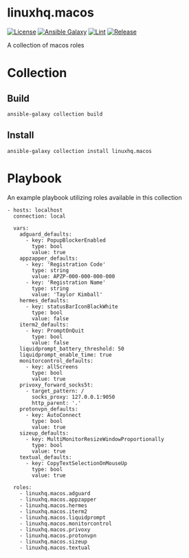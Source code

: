 # linuxhq.macos

[![License](https://img.shields.io/badge/license-GPLv3-lightgreen)](https://www.gnu.org/licenses/gpl-3.0.en.html#license-text)
[![Ansible Galaxy](https://img.shields.io/badge/collection-linuxhq.macos-blue)](https://galaxy.ansible.com/linuxhq/macos)
[![Lint](https://github.com/linuxhq/ansible-collection-macos/actions/workflows/linting.yml/badge.svg)](https://github.com/linuxhq/ansible-collection-macos/actions/workflows/linting.yml)
[![Release](https://github.com/linuxhq/ansible-collection-macos/actions/workflows/release.yml/badge.svg)](https://github.com/linuxhq/ansible-collection-macos/actions/workflows/release.yml)

A collection of macos roles

# Collection

## Build

    ansible-galaxy collection build

## Install

    ansible-galaxy collection install linuxhq.macos

# Playbook

An example playbook utilizing roles available in this collection

    - hosts: localhost
      connection: local

      vars:
        adguard_defaults:
          - key: PopupBlockerEnabled
            type: bool
            value: true
        appzapper_defaults:
          - key: 'Registration Code'
            type: string
            value: APZP-000-000-000-000
          - key: 'Registration Name'
            type: string
            value: 'Taylor Kimball'
        hermes_defaults:
          - key: statusBarIconBlackWhite
            type: bool
            value: false
        iterm2_defaults:
          - key: PromptOnQuit
            type: bool
            value: false
        liquidprompt_battery_threshold: 50
        liquidprompt_enable_time: true
        monitorcontrol_defaults:
          - key: allScreens
            type: bool
            value: true
        privoxy_forward_socks5t:
          - target_pattern: /
            socks_proxy: 127.0.0.1:9050
            http_parent: '.'
        protonvpn_defaults:
          - key: AutoConnect
            type: bool
            value: true
        sizeup_defaults:
          - key: MultiMonitorResizeWindowProportionally
            type: bool
            value: true
        textual_defaults:
          - key: CopyTextSelectionOnMouseUp
            type: bool
            value: true

      roles:
        - linuxhq.macos.adguard
        - linuxhq.macos.appzapper
        - linuxhq.macos.hermes
        - linuxhq.macos.iterm2
        - linuxhq.macos.liquidprompt
        - linuxhq.macos.monitorcontrol
        - linuxhq.macos.privoxy
        - linuxhq.macos.protonvpn
        - linuxhq.macos.sizeup
        - linuxhq.macos.textual
